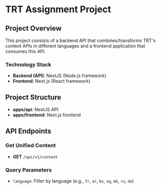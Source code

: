 # TRT Assignment Project

## Project Overview

This project consists of a backend API that combines/transforms TRT's content APIs in different languages and a frontend application that consumes this API.

### Technology Stack

- **Backend (API)**: NestJS (Node.js framework)
- **Frontend**: Next.js (React framework)

## Project Structure

- **apps/api**: NestJS API
- **apps/frontend**: Next.js frontend

## API Endpoints

### Get Unified Content

- **GET** `/api/v1/content`

### Query Parameters

- `language`: Filter by language (e.g., `fr`, `ar`, `bs`, `sq`, `mk`, `ru`, `de`)
